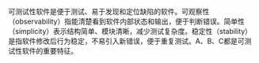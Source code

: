 可测试性软件是便于测试、易于发现和定位缺陷的软件。可观察性（observability）指能清楚看到软件内部状态和输出，便于判断错误。简单性（simplicity）表示结构简单、模块清晰，减少测试复杂度。稳定性（stability）是指软件修改后行为稳定，不易引入新错误，便于重复测试。A、B、C都是可测试性软件的重要特征。